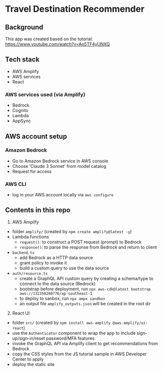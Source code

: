 # Travel Destination Recommender

## Background

This app was created based on the tutorial:  
https://www.youtube.com/watch?v=Ao5TF4yUNXQ

## Tech stack

- AWS Amplify
- AWS services
- React

### AWS services used (via Amplify)

- Bedrock
- Cognito
- Lambda
- AppSync

## AWS account setup

### Amazon Bedrock

- Go to Amazon Bedrock service in AWS console
- Choose 'Claude 3 Sonnet' from model catalog
- Request for access

### AWS CLI

- log in your AWS account locally via `aws configure`

## Contents in this repo

1. AWS Amplify

- folder `amplify/` (created by `npm create amplify@latest -y`)
- Lambda functions
  - `request()`: to construct a POST request (prompt) to Bedrock
  - `response()`: to parse the response from Bedrock and return to client
- `backend.ts`
  - add Bedrock as a HTTP data source
  - grant policy to invoke it
  - build a custom query to use the data source
- `auth/resource.ts`
  - create a GraphQL API custom query by creating a schema/type to connect to the data source (Bedrock)
  - bootstrap before deployment, run `npx aws-cdk@latest bootstrap aws://132358260776/ap-southeast-1`
  - to deploy to sanbox, run `npx ampx sandbox`
  - an output file `amplify_outputs.json` will be created in the root dir

2. React UI

- folder `src/` (created by `npm install aws-amplify @aws-amplify/ui-react`)
- use the `Authenticator` component to wrap the app to include sign-up/sign-in/reset password/MFA features
- invoke the GraphQL API via Amplify client to get recommendations from Bedrock
- copy the CSS styles from the JS tutorial sample in AWS Developer Center to apply
- deploy the static site
